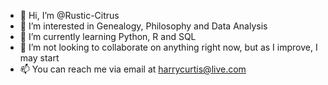 - 👋 Hi, I’m @Rustic-Citrus
- 👀 I’m interested in Genealogy, Philosophy and Data Analysis
- 🌱 I’m currently learning Python, R and SQL
- 💞️ I’m not looking to collaborate on anything right now, but as I improve, I may start
- 📫 You can reach me via email at harrycurtis@live.com

<!---
Rustic-Citrus/Rustic-Citrus is a ✨ special ✨ repository because its `README.md` (this file) appears on your GitHub profile.
You can click the Preview link to take a look at your changes.
--->
